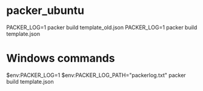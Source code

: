 # packer_ubuntu

PACKER_LOG=1 packer build template_old.json
PACKER_LOG=1 packer build template.json


# Windows commands 
$env:PACKER_LOG=1
$env:PACKER_LOG_PATH="packerlog.txt"
packer build template.json
